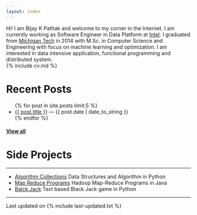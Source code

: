 ```yaml
---
layout: index
---
```


Hi! I am Bijay K Pathak and welcome to my corner in the Internet.
I am currently working as Software Engineer in Data Platform at [Intel](http://www.intel.com/content/www/us/en/homepage.html). I graduated from [Michigan Tech](http://www.mtu.edu) in 2014 with M.Sc. in Computer Science and Engineering with focus on machine learning and optimization. I am interested in data intensive application, functional programming and distributed system.  
{% include cv.md %}

# Recent Posts

<ul>
  {% for post in site.posts limit:5 %}
    <li>
      <a href="{{ post.url }}">{{ post.title }}</a> &mdash; <span>{{ post.date | date_to_string }}</span>
    </li>
  {% endfor %}
</ul>
<h4><a href="/blog">View all</a></h4>

# Side Projects
---
+ [Algorithm Collections](https://github.com/bkpathak/Algorithms-collections) Data Structures and Algorithm in Python
+ [Map Reduce Programs]() Hadoop Map-Reduce Programs in Java
+ [Balck Jack]() Text based Black Jack game in Python

---

Last updated on {% include last-updated.txt %}
